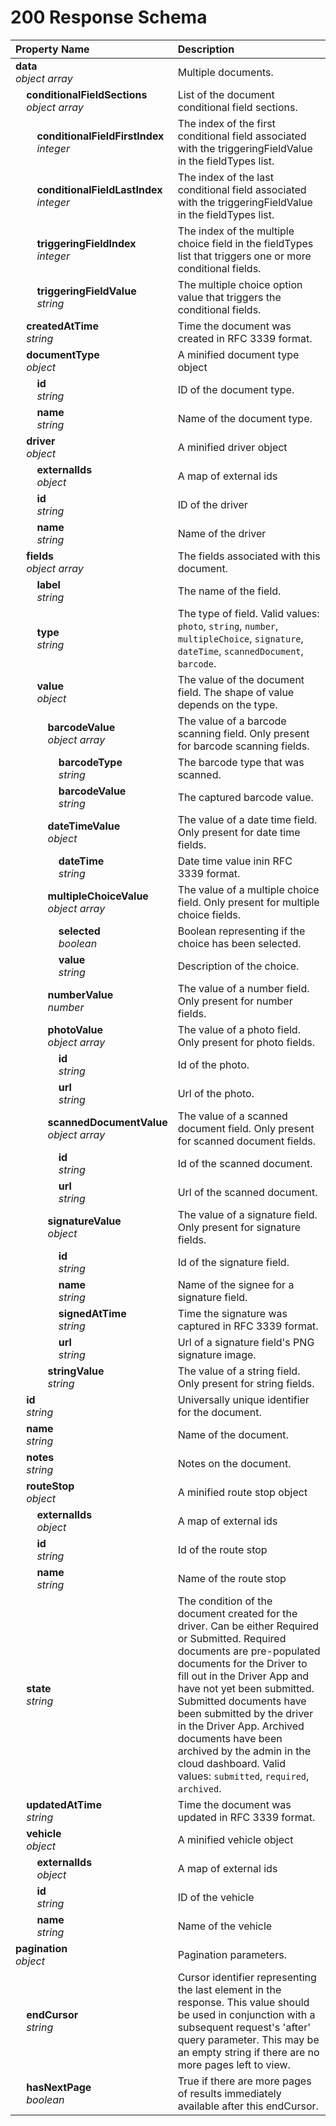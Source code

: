 # 200 Response Schema
| Property Name | Description |
| :------------ | :---------- |
| **data**<br/>_object array_ | Multiple documents. |
| **&nbsp;&nbsp;&nbsp;&nbsp;conditionalFieldSections**<br/>_&nbsp;&nbsp;&nbsp;&nbsp;object array_ | List of the document conditional field sections. |
| **&nbsp;&nbsp;&nbsp;&nbsp;&nbsp;&nbsp;&nbsp;&nbsp;conditionalFieldFirstIndex**<br/>_&nbsp;&nbsp;&nbsp;&nbsp;&nbsp;&nbsp;&nbsp;&nbsp;integer_ | The index of the first conditional field associated with the triggeringFieldValue in the fieldTypes list. |
| **&nbsp;&nbsp;&nbsp;&nbsp;&nbsp;&nbsp;&nbsp;&nbsp;conditionalFieldLastIndex**<br/>_&nbsp;&nbsp;&nbsp;&nbsp;&nbsp;&nbsp;&nbsp;&nbsp;integer_ | The index of the last conditional field associated with the triggeringFieldValue in the fieldTypes list. |
| **&nbsp;&nbsp;&nbsp;&nbsp;&nbsp;&nbsp;&nbsp;&nbsp;triggeringFieldIndex**<br/>_&nbsp;&nbsp;&nbsp;&nbsp;&nbsp;&nbsp;&nbsp;&nbsp;integer_ | The index of the multiple choice field in the fieldTypes list that triggers one or more conditional fields. |
| **&nbsp;&nbsp;&nbsp;&nbsp;&nbsp;&nbsp;&nbsp;&nbsp;triggeringFieldValue**<br/>_&nbsp;&nbsp;&nbsp;&nbsp;&nbsp;&nbsp;&nbsp;&nbsp;string_ | The multiple choice option value that triggers the conditional fields. |
| **&nbsp;&nbsp;&nbsp;&nbsp;createdAtTime**<br/>_&nbsp;&nbsp;&nbsp;&nbsp;string_ | Time the document was created in RFC 3339 format. |
| **&nbsp;&nbsp;&nbsp;&nbsp;documentType**<br/>_&nbsp;&nbsp;&nbsp;&nbsp;object_ | A minified document type object |
| **&nbsp;&nbsp;&nbsp;&nbsp;&nbsp;&nbsp;&nbsp;&nbsp;id**<br/>_&nbsp;&nbsp;&nbsp;&nbsp;&nbsp;&nbsp;&nbsp;&nbsp;string_ | ID of the document type. |
| **&nbsp;&nbsp;&nbsp;&nbsp;&nbsp;&nbsp;&nbsp;&nbsp;name**<br/>_&nbsp;&nbsp;&nbsp;&nbsp;&nbsp;&nbsp;&nbsp;&nbsp;string_ | Name of the document type. |
| **&nbsp;&nbsp;&nbsp;&nbsp;driver**<br/>_&nbsp;&nbsp;&nbsp;&nbsp;object_ | A minified driver object |
| **&nbsp;&nbsp;&nbsp;&nbsp;&nbsp;&nbsp;&nbsp;&nbsp;externalIds**<br/>_&nbsp;&nbsp;&nbsp;&nbsp;&nbsp;&nbsp;&nbsp;&nbsp;object_ | A map of external ids |
| **&nbsp;&nbsp;&nbsp;&nbsp;&nbsp;&nbsp;&nbsp;&nbsp;id**<br/>_&nbsp;&nbsp;&nbsp;&nbsp;&nbsp;&nbsp;&nbsp;&nbsp;string_ | ID of the driver |
| **&nbsp;&nbsp;&nbsp;&nbsp;&nbsp;&nbsp;&nbsp;&nbsp;name**<br/>_&nbsp;&nbsp;&nbsp;&nbsp;&nbsp;&nbsp;&nbsp;&nbsp;string_ | Name of the driver |
| **&nbsp;&nbsp;&nbsp;&nbsp;fields**<br/>_&nbsp;&nbsp;&nbsp;&nbsp;object array_ | The fields associated with this document. |
| **&nbsp;&nbsp;&nbsp;&nbsp;&nbsp;&nbsp;&nbsp;&nbsp;label**<br/>_&nbsp;&nbsp;&nbsp;&nbsp;&nbsp;&nbsp;&nbsp;&nbsp;string_ | The name of the field. |
| **&nbsp;&nbsp;&nbsp;&nbsp;&nbsp;&nbsp;&nbsp;&nbsp;type**<br/>_&nbsp;&nbsp;&nbsp;&nbsp;&nbsp;&nbsp;&nbsp;&nbsp;string_ | The type of field. Valid values: `photo`, `string`, `number`, `multipleChoice`, `signature`, `dateTime`, `scannedDocument`, `barcode`. |
| **&nbsp;&nbsp;&nbsp;&nbsp;&nbsp;&nbsp;&nbsp;&nbsp;value**<br/>_&nbsp;&nbsp;&nbsp;&nbsp;&nbsp;&nbsp;&nbsp;&nbsp;object_ | The value of the document field. The shape of value depends on the type. |
| **&nbsp;&nbsp;&nbsp;&nbsp;&nbsp;&nbsp;&nbsp;&nbsp;&nbsp;&nbsp;&nbsp;&nbsp;barcodeValue**<br/>_&nbsp;&nbsp;&nbsp;&nbsp;&nbsp;&nbsp;&nbsp;&nbsp;&nbsp;&nbsp;&nbsp;&nbsp;object array_ | The value of a barcode scanning field. Only present for barcode scanning fields. |
| **&nbsp;&nbsp;&nbsp;&nbsp;&nbsp;&nbsp;&nbsp;&nbsp;&nbsp;&nbsp;&nbsp;&nbsp;&nbsp;&nbsp;&nbsp;&nbsp;barcodeType**<br/>_&nbsp;&nbsp;&nbsp;&nbsp;&nbsp;&nbsp;&nbsp;&nbsp;&nbsp;&nbsp;&nbsp;&nbsp;&nbsp;&nbsp;&nbsp;&nbsp;string_ | The barcode type that was scanned. |
| **&nbsp;&nbsp;&nbsp;&nbsp;&nbsp;&nbsp;&nbsp;&nbsp;&nbsp;&nbsp;&nbsp;&nbsp;&nbsp;&nbsp;&nbsp;&nbsp;barcodeValue**<br/>_&nbsp;&nbsp;&nbsp;&nbsp;&nbsp;&nbsp;&nbsp;&nbsp;&nbsp;&nbsp;&nbsp;&nbsp;&nbsp;&nbsp;&nbsp;&nbsp;string_ | The captured barcode value. |
| **&nbsp;&nbsp;&nbsp;&nbsp;&nbsp;&nbsp;&nbsp;&nbsp;&nbsp;&nbsp;&nbsp;&nbsp;dateTimeValue**<br/>_&nbsp;&nbsp;&nbsp;&nbsp;&nbsp;&nbsp;&nbsp;&nbsp;&nbsp;&nbsp;&nbsp;&nbsp;object_ | The value of a date time field. Only present for date time fields. |
| **&nbsp;&nbsp;&nbsp;&nbsp;&nbsp;&nbsp;&nbsp;&nbsp;&nbsp;&nbsp;&nbsp;&nbsp;&nbsp;&nbsp;&nbsp;&nbsp;dateTime**<br/>_&nbsp;&nbsp;&nbsp;&nbsp;&nbsp;&nbsp;&nbsp;&nbsp;&nbsp;&nbsp;&nbsp;&nbsp;&nbsp;&nbsp;&nbsp;&nbsp;string_ | Date time value inin RFC 3339 format. |
| **&nbsp;&nbsp;&nbsp;&nbsp;&nbsp;&nbsp;&nbsp;&nbsp;&nbsp;&nbsp;&nbsp;&nbsp;multipleChoiceValue**<br/>_&nbsp;&nbsp;&nbsp;&nbsp;&nbsp;&nbsp;&nbsp;&nbsp;&nbsp;&nbsp;&nbsp;&nbsp;object array_ | The value of a multiple choice field. Only present for multiple choice fields. |
| **&nbsp;&nbsp;&nbsp;&nbsp;&nbsp;&nbsp;&nbsp;&nbsp;&nbsp;&nbsp;&nbsp;&nbsp;&nbsp;&nbsp;&nbsp;&nbsp;selected**<br/>_&nbsp;&nbsp;&nbsp;&nbsp;&nbsp;&nbsp;&nbsp;&nbsp;&nbsp;&nbsp;&nbsp;&nbsp;&nbsp;&nbsp;&nbsp;&nbsp;boolean_ | Boolean representing if the choice has been selected. |
| **&nbsp;&nbsp;&nbsp;&nbsp;&nbsp;&nbsp;&nbsp;&nbsp;&nbsp;&nbsp;&nbsp;&nbsp;&nbsp;&nbsp;&nbsp;&nbsp;value**<br/>_&nbsp;&nbsp;&nbsp;&nbsp;&nbsp;&nbsp;&nbsp;&nbsp;&nbsp;&nbsp;&nbsp;&nbsp;&nbsp;&nbsp;&nbsp;&nbsp;string_ | Description of the choice. |
| **&nbsp;&nbsp;&nbsp;&nbsp;&nbsp;&nbsp;&nbsp;&nbsp;&nbsp;&nbsp;&nbsp;&nbsp;numberValue**<br/>_&nbsp;&nbsp;&nbsp;&nbsp;&nbsp;&nbsp;&nbsp;&nbsp;&nbsp;&nbsp;&nbsp;&nbsp;number_ | The value of a number field. Only present for number fields. |
| **&nbsp;&nbsp;&nbsp;&nbsp;&nbsp;&nbsp;&nbsp;&nbsp;&nbsp;&nbsp;&nbsp;&nbsp;photoValue**<br/>_&nbsp;&nbsp;&nbsp;&nbsp;&nbsp;&nbsp;&nbsp;&nbsp;&nbsp;&nbsp;&nbsp;&nbsp;object array_ | The value of a photo field. Only present for photo fields. |
| **&nbsp;&nbsp;&nbsp;&nbsp;&nbsp;&nbsp;&nbsp;&nbsp;&nbsp;&nbsp;&nbsp;&nbsp;&nbsp;&nbsp;&nbsp;&nbsp;id**<br/>_&nbsp;&nbsp;&nbsp;&nbsp;&nbsp;&nbsp;&nbsp;&nbsp;&nbsp;&nbsp;&nbsp;&nbsp;&nbsp;&nbsp;&nbsp;&nbsp;string_ | Id of the photo. |
| **&nbsp;&nbsp;&nbsp;&nbsp;&nbsp;&nbsp;&nbsp;&nbsp;&nbsp;&nbsp;&nbsp;&nbsp;&nbsp;&nbsp;&nbsp;&nbsp;url**<br/>_&nbsp;&nbsp;&nbsp;&nbsp;&nbsp;&nbsp;&nbsp;&nbsp;&nbsp;&nbsp;&nbsp;&nbsp;&nbsp;&nbsp;&nbsp;&nbsp;string_ | Url of the photo. |
| **&nbsp;&nbsp;&nbsp;&nbsp;&nbsp;&nbsp;&nbsp;&nbsp;&nbsp;&nbsp;&nbsp;&nbsp;scannedDocumentValue**<br/>_&nbsp;&nbsp;&nbsp;&nbsp;&nbsp;&nbsp;&nbsp;&nbsp;&nbsp;&nbsp;&nbsp;&nbsp;object array_ | The value of a scanned document field. Only present for scanned document fields. |
| **&nbsp;&nbsp;&nbsp;&nbsp;&nbsp;&nbsp;&nbsp;&nbsp;&nbsp;&nbsp;&nbsp;&nbsp;&nbsp;&nbsp;&nbsp;&nbsp;id**<br/>_&nbsp;&nbsp;&nbsp;&nbsp;&nbsp;&nbsp;&nbsp;&nbsp;&nbsp;&nbsp;&nbsp;&nbsp;&nbsp;&nbsp;&nbsp;&nbsp;string_ | Id of the scanned document. |
| **&nbsp;&nbsp;&nbsp;&nbsp;&nbsp;&nbsp;&nbsp;&nbsp;&nbsp;&nbsp;&nbsp;&nbsp;&nbsp;&nbsp;&nbsp;&nbsp;url**<br/>_&nbsp;&nbsp;&nbsp;&nbsp;&nbsp;&nbsp;&nbsp;&nbsp;&nbsp;&nbsp;&nbsp;&nbsp;&nbsp;&nbsp;&nbsp;&nbsp;string_ | Url of the scanned document. |
| **&nbsp;&nbsp;&nbsp;&nbsp;&nbsp;&nbsp;&nbsp;&nbsp;&nbsp;&nbsp;&nbsp;&nbsp;signatureValue**<br/>_&nbsp;&nbsp;&nbsp;&nbsp;&nbsp;&nbsp;&nbsp;&nbsp;&nbsp;&nbsp;&nbsp;&nbsp;object_ | The value of a signature field. Only present for signature fields. |
| **&nbsp;&nbsp;&nbsp;&nbsp;&nbsp;&nbsp;&nbsp;&nbsp;&nbsp;&nbsp;&nbsp;&nbsp;&nbsp;&nbsp;&nbsp;&nbsp;id**<br/>_&nbsp;&nbsp;&nbsp;&nbsp;&nbsp;&nbsp;&nbsp;&nbsp;&nbsp;&nbsp;&nbsp;&nbsp;&nbsp;&nbsp;&nbsp;&nbsp;string_ | Id of the signature field. |
| **&nbsp;&nbsp;&nbsp;&nbsp;&nbsp;&nbsp;&nbsp;&nbsp;&nbsp;&nbsp;&nbsp;&nbsp;&nbsp;&nbsp;&nbsp;&nbsp;name**<br/>_&nbsp;&nbsp;&nbsp;&nbsp;&nbsp;&nbsp;&nbsp;&nbsp;&nbsp;&nbsp;&nbsp;&nbsp;&nbsp;&nbsp;&nbsp;&nbsp;string_ | Name of the signee for a signature field. |
| **&nbsp;&nbsp;&nbsp;&nbsp;&nbsp;&nbsp;&nbsp;&nbsp;&nbsp;&nbsp;&nbsp;&nbsp;&nbsp;&nbsp;&nbsp;&nbsp;signedAtTime**<br/>_&nbsp;&nbsp;&nbsp;&nbsp;&nbsp;&nbsp;&nbsp;&nbsp;&nbsp;&nbsp;&nbsp;&nbsp;&nbsp;&nbsp;&nbsp;&nbsp;string_ | Time the signature was captured in RFC 3339 format. |
| **&nbsp;&nbsp;&nbsp;&nbsp;&nbsp;&nbsp;&nbsp;&nbsp;&nbsp;&nbsp;&nbsp;&nbsp;&nbsp;&nbsp;&nbsp;&nbsp;url**<br/>_&nbsp;&nbsp;&nbsp;&nbsp;&nbsp;&nbsp;&nbsp;&nbsp;&nbsp;&nbsp;&nbsp;&nbsp;&nbsp;&nbsp;&nbsp;&nbsp;string_ | Url of a signature field's PNG signature image. |
| **&nbsp;&nbsp;&nbsp;&nbsp;&nbsp;&nbsp;&nbsp;&nbsp;&nbsp;&nbsp;&nbsp;&nbsp;stringValue**<br/>_&nbsp;&nbsp;&nbsp;&nbsp;&nbsp;&nbsp;&nbsp;&nbsp;&nbsp;&nbsp;&nbsp;&nbsp;string_ | The value of a string field. Only present for string fields. |
| **&nbsp;&nbsp;&nbsp;&nbsp;id**<br/>_&nbsp;&nbsp;&nbsp;&nbsp;string_ | Universally unique identifier for the document. |
| **&nbsp;&nbsp;&nbsp;&nbsp;name**<br/>_&nbsp;&nbsp;&nbsp;&nbsp;string_ | Name of the document. |
| **&nbsp;&nbsp;&nbsp;&nbsp;notes**<br/>_&nbsp;&nbsp;&nbsp;&nbsp;string_ | Notes on the document. |
| **&nbsp;&nbsp;&nbsp;&nbsp;routeStop**<br/>_&nbsp;&nbsp;&nbsp;&nbsp;object_ | A minified route stop object |
| **&nbsp;&nbsp;&nbsp;&nbsp;&nbsp;&nbsp;&nbsp;&nbsp;externalIds**<br/>_&nbsp;&nbsp;&nbsp;&nbsp;&nbsp;&nbsp;&nbsp;&nbsp;object_ | A map of external ids |
| **&nbsp;&nbsp;&nbsp;&nbsp;&nbsp;&nbsp;&nbsp;&nbsp;id**<br/>_&nbsp;&nbsp;&nbsp;&nbsp;&nbsp;&nbsp;&nbsp;&nbsp;string_ | Id of the route stop |
| **&nbsp;&nbsp;&nbsp;&nbsp;&nbsp;&nbsp;&nbsp;&nbsp;name**<br/>_&nbsp;&nbsp;&nbsp;&nbsp;&nbsp;&nbsp;&nbsp;&nbsp;string_ | Name of the route stop |
| **&nbsp;&nbsp;&nbsp;&nbsp;state**<br/>_&nbsp;&nbsp;&nbsp;&nbsp;string_ | The condition of the document created for the driver. Can be either Required or Submitted. Required documents are pre-populated documents for the Driver to fill out in the Driver App and have not yet been submitted. Submitted documents have been submitted by the driver in the Driver App. Archived documents have been archived by the admin in the cloud dashboard. Valid values: `submitted`, `required`, `archived`. |
| **&nbsp;&nbsp;&nbsp;&nbsp;updatedAtTime**<br/>_&nbsp;&nbsp;&nbsp;&nbsp;string_ | Time the document was updated in RFC 3339 format. |
| **&nbsp;&nbsp;&nbsp;&nbsp;vehicle**<br/>_&nbsp;&nbsp;&nbsp;&nbsp;object_ | A minified vehicle object |
| **&nbsp;&nbsp;&nbsp;&nbsp;&nbsp;&nbsp;&nbsp;&nbsp;externalIds**<br/>_&nbsp;&nbsp;&nbsp;&nbsp;&nbsp;&nbsp;&nbsp;&nbsp;object_ | A map of external ids |
| **&nbsp;&nbsp;&nbsp;&nbsp;&nbsp;&nbsp;&nbsp;&nbsp;id**<br/>_&nbsp;&nbsp;&nbsp;&nbsp;&nbsp;&nbsp;&nbsp;&nbsp;string_ | ID of the vehicle |
| **&nbsp;&nbsp;&nbsp;&nbsp;&nbsp;&nbsp;&nbsp;&nbsp;name**<br/>_&nbsp;&nbsp;&nbsp;&nbsp;&nbsp;&nbsp;&nbsp;&nbsp;string_ | Name of the vehicle |
| **pagination**<br/>_object_ | Pagination parameters. |
| **&nbsp;&nbsp;&nbsp;&nbsp;endCursor**<br/>_&nbsp;&nbsp;&nbsp;&nbsp;string_ | Cursor identifier representing the last element in the response. This value should be used in conjunction with a subsequent request's 'after' query parameter. This may be an empty string if there are no more pages left to view. |
| **&nbsp;&nbsp;&nbsp;&nbsp;hasNextPage**<br/>_&nbsp;&nbsp;&nbsp;&nbsp;boolean_ | True if there are more pages of results immediately available after this endCursor. |
